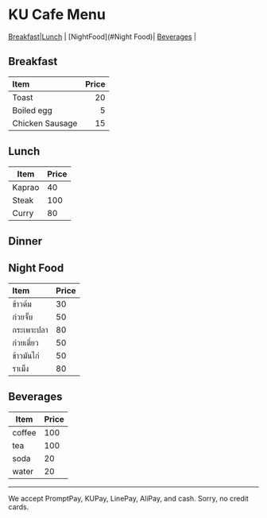 # KU Cafe Menu

[Breakfast](#Breakfast)|[Lunch](#Lunch) | [NightFood](#Night Food)| [Beverages](#Beverages) |
## Breakfast

| Item            | Price |
|:----------------|------:|
| Toast           |    20 |
| Boiled egg      |     5 |
| Chicken Sausage |    15 |

## Lunch 
    
  | Item  | Price |
  |-------|-------|
  |Kaprao |  40   |
  |Steak  |  100  |
  | Curry | 80    |

## Dinner

## Night Food

| Item                | Price |
|:-------------------------|----------|
|ข้าวต้ม|30|
|ก๋วยจั๊บ|50|
|กระเพาะปลา|80|
|ก๋วยเตี๋ยว|50|
|ข้าวมันไก่|50|
|ราเม็ง|80|

## Beverages
| Item | Price | 
| --- | --- |  
| coffee | 100 |  
| tea | 100 |  
| soda | 20 |  
| water | 20 |  

---

We accept PromptPay, KUPay, LinePay, AliPay, and cash. Sorry, no credit cards.
